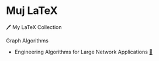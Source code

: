# Muj LaTeX
🖊️ My LaTeX Collection


Graph Algorithms
- Engineering Algorithms for Large Network Applications [📜](https://github.com/abhishtagatya/muj-latex/tree/main/Engineering%20Algorithms%20for%20Large%20Network%20Applications)
